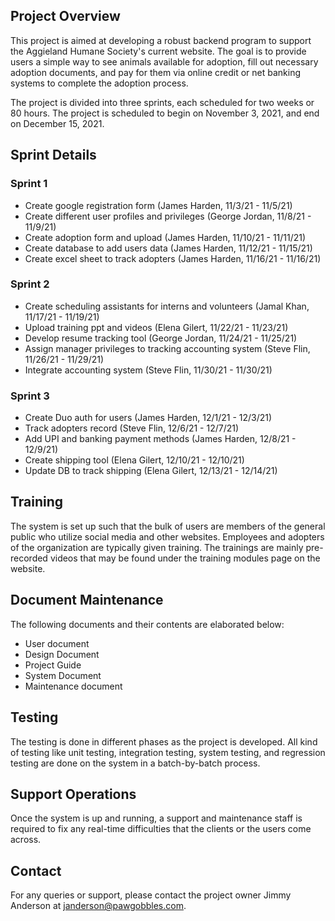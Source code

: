 ## Project Overview

This project is aimed at developing a robust backend program to support the Aggieland Humane Society's current website. The goal is to provide users a simple way to see animals available for adoption, fill out necessary adoption documents, and pay for them via online credit or net banking systems to complete the adoption process.

The project is divided into three sprints, each scheduled for two weeks or 80 hours. The project is scheduled to begin on November 3, 2021, and end on December 15, 2021.

## Sprint Details

### Sprint 1
- Create google registration form (James Harden, 11/3/21 - 11/5/21)
- Create different user profiles and privileges (George Jordan, 11/8/21 - 11/9/21)
- Create adoption form and upload (James Harden, 11/10/21 - 11/11/21)
- Create database to add users data (James Harden, 11/12/21 - 11/15/21)
- Create excel sheet to track adopters (James Harden, 11/16/21 - 11/16/21)

### Sprint 2
- Create scheduling assistants for interns and volunteers (Jamal Khan, 11/17/21 - 11/19/21)
- Upload training ppt and videos (Elena Gilert, 11/22/21 - 11/23/21)
- Develop resume tracking tool (George Jordan, 11/24/21 - 11/25/21)
- Assign manager privileges to tracking accounting system (Steve Flin, 11/26/21 - 11/29/21)
- Integrate accounting system (Steve Flin, 11/30/21 - 11/30/21)

### Sprint 3
- Create Duo auth for users (James Harden, 12/1/21 - 12/3/21)
- Track adopters record (Steve Flin, 12/6/21 - 12/7/21)
- Add UPI and banking payment methods (James Harden, 12/8/21 - 12/9/21)
- Create shipping tool (Elena Gilert, 12/10/21 - 12/10/21)
- Update DB to track shipping (Elena Gilert, 12/13/21 - 12/14/21)

## Training

The system is set up such that the bulk of users are members of the general public who utilize social media and other websites. Employees and adopters of the organization are typically given training. The trainings are mainly pre-recorded videos that may be found under the training modules page on the website.

## Document Maintenance

The following documents and their contents are elaborated below:
- User document
- Design Document
- Project Guide
- System Document
- Maintenance document

## Testing

The testing is done in different phases as the project is developed. All kind of testing like unit testing, integration testing, system testing, and regression testing are done on the system in a batch-by-batch process.

## Support Operations

Once the system is up and running, a support and maintenance staff is required to fix any real-time difficulties that the clients or the users come across.

## Contact

For any queries or support, please contact the project owner Jimmy Anderson at janderson@pawgobbles.com.
